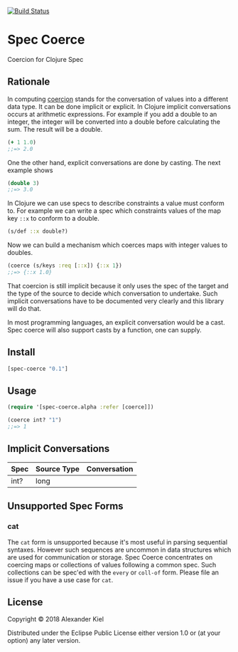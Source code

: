 [![Build Status](https://travis-ci.org/alexanderkiel/spec-coerce.svg?branch=master)](https://travis-ci.org/alexanderkiel/spec-coerce)

# Spec Coerce

Coercion for Clojure Spec

## Rationale

In computing [coercion][1] stands for the conversation of values into a different data type. It can be done implicit or explicit. In Clojure implicit conversations occurs at arithmetic expressions. For example if you add a double to an integer, the integer will be converted into a double before calculating the sum. The result will be a double.

```clojure
(+ 1 1.0)
;;=> 2.0
```

One the other hand, explicit conversations are done by casting. The next example shows

```clojure
(double 3)
;;=> 3.0
```



In Clojure we can use specs to describe constraints a value must conform to. For example we can write a spec which constraints values of the map key `::x` to conform to a double.

```clojure
(s/def ::x double?)
``` 

Now we can build a mechanism which coerces maps with integer values to doubles.

```clojure
(coerce (s/keys :req [::x]) {::x 1})
;;=> {::x 1.0}
```

That coercion is still implicit because it only uses the spec of the target and the type of the source to decide which conversation to undertake. Such implicit conversations have to be documented very clearly and this library will do that.

In most programming languages, an explicit conversation would be a cast. Spec coerce will also support casts by a function, one can supply.

## Install

```clojure
[spec-coerce "0.1"]
```

## Usage

```clojure
(require '[spec-coerce.alpha :refer [coerce]])

(coerce int? "1")
;;=> 1
```

## Implicit Conversations

| Spec | Source Type | Conversation
|------|-------------|-------------
| int? | long 

## Unsupported Spec Forms

### cat

The `cat` form is unsupported because it's most useful in parsing sequential syntaxes. However such sequences are uncommon in data structures which are used for communication or storage. Spec Coerce concentrates on coercing maps or collections of values following a common spec. Such collections can be spec'ed with the `every` or `coll-of` form. Please file an issue if you have a use case for `cat`.

## License

Copyright © 2018 Alexander Kiel

Distributed under the Eclipse Public License either version 1.0 or (at
your option) any later version.

[1]: <https://en.wikipedia.org/wiki/Type_conversion>
